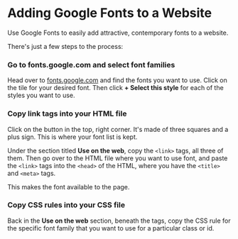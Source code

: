 # Adding Google Fonts to a Website

Use Google Fonts to easily add attractive, contemporary fonts to a website.

There's just a few steps to the process:

### Go to fonts.google.com and select font families

Head over to [fonts.google.com](https://fonts.google.com) and find the fonts you want to use. Click on the tile for your desired font. Then click **+ Select this style** for each of the styles you want to use.

### Copy link tags into your HTML file

Click on the button in the top, right corner. It's made of three squares and a plus sign. This is where your font list is kept.

Under the section titled **Use on the web**, copy the `<link>` tags, all three of them. Then go over to the HTML file where you want to use font, and paste the `<link>` tags into the `<head>` of the HTML, where you have the `<title>` and `<meta>` tags.

This makes the font available to the page.

### Copy CSS rules into your CSS file

Back in the **Use on the web** section, beneath the <link> tags, copy the CSS rule for the specific font family that you want to use for a particular class or id.